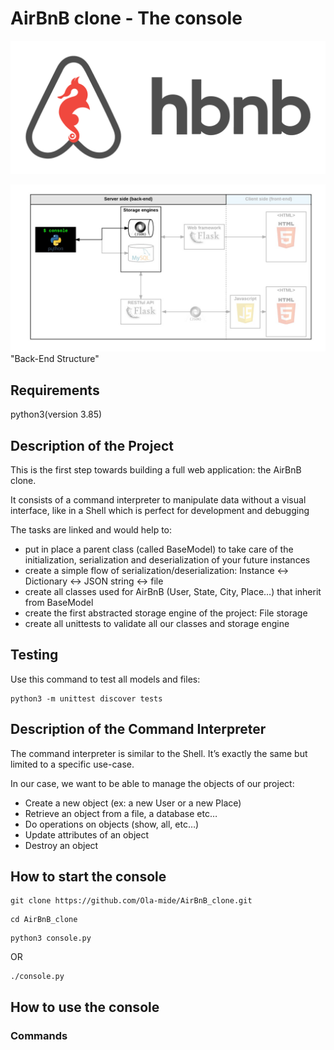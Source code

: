 # AirBnB clone - The console

![AirBnB clone](hbnb.png)

![Structure](structure.png)
"Back-End Structure"

## Requirements

python3(version 3.85)
## Description of the Project

This is the first step towards building a full web application: the AirBnB clone.

It consists of a command interpreter to manipulate data without a visual interface, like in a Shell which is perfect for development and debugging

The tasks are linked and would help to:
* put in place a parent class (called BaseModel) to take care of the initialization, serialization and deserialization of your future instances
* create a simple flow of serialization/deserialization: Instance <-> Dictionary <-> JSON string <-> file
* create all classes used for AirBnB (User, State, City, Place…) that inherit from BaseModel
* create the first abstracted storage engine of the project: File storage
* create all unittests to validate all our classes and storage engine

## Testing

Use this command to test all models and files:

```
python3 -m unittest discover tests
```

## Description of the Command Interpreter

The command interpreter is similar to the Shell. It’s exactly the same but limited to a specific use-case. 

In our case, we want to be able to manage the objects of our project:

* Create a new object (ex: a new User or a new Place)
* Retrieve an object from a file, a database etc…
* Do operations on objects (show, all, etc…)
* Update attributes of an object
* Destroy an object

## How to start the console

```
git clone https://github.com/Ola-mide/AirBnB_clone.git
```
```
cd AirBnB_clone
```
```
python3 console.py
```
OR
```
./console.py
```

## How to use the console

### Commands


